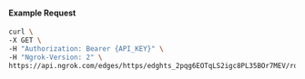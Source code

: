 <!-- Code generated for API Clients. DO NOT EDIT. -->

#### Example Request

```bash
curl \
-X GET \
-H "Authorization: Bearer {API_KEY}" \
-H "Ngrok-Version: 2" \
https://api.ngrok.com/edges/https/edghts_2pqg6EOTqLS2igc8PL35BOr7MEV/routes/edghtsrt_2pqg6CP59iY3iYccumONUNlvTcp/oauth
```
